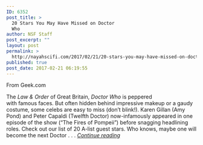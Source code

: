 ```yaml
---
ID: 6352
post_title: >
  20 Stars You May Have Missed on Doctor
  Who
author: NSF Staff
post_excerpt: ""
layout: post
permalink: >
  http://nayahscifi.com/2017/02/21/20-stars-you-may-have-missed-on-doctor-who/
published: true
post_date: 2017-02-21 06:19:55
---
```

From Geek.com

The <em>Law &amp; Order</em> of Great Britain, <em>Doctor Who</em> is peppered with famous faces. But often hidden behind impressive makeup or a gaudy costume, some celebs are easy to miss (don’t blink!). Karen Gillan (Amy Pond) and Peter Capaldi (Twelfth Doctor) now-infamously appeared in one episode of the show (“The Fires of Pompeii”) before snagging headlining roles. Check out our list of 20 A-list guest stars. Who knows, maybe one will become the next Doctor . . .
<a href="https://www.geek.com/television/20-stars-you-may-have-missed-on-doctor-who-1688694/"><em>Continue reading</em></a>